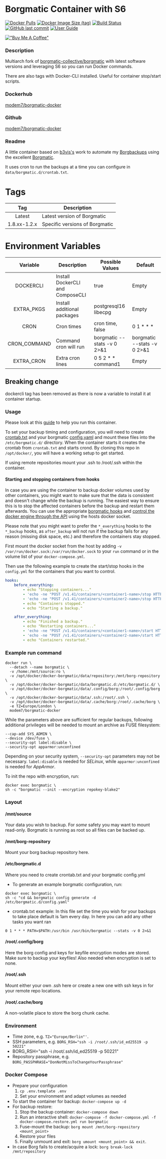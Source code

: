 # Borgmatic Container with S6
[![Docker Pulls](https://img.shields.io/docker/pulls/modem7/borgmatic-docker)](https://hub.docker.com/r/modem7/borgmatic-docker)
[![Docker Image Size (tag)](https://img.shields.io/docker/image-size/modem7/borgmatic-docker/latest)](https://hub.docker.com/r/modem7/borgmatic-docker)
[![Build Status](https://drone.modem7.com/api/badges/modem7/docker-borgmatic/status.svg)](https://drone.modem7.com/modem7/docker-borgmatic)
[![GitHub last commit](https://img.shields.io/github/last-commit/modem7/docker-borgmatic)](https://github.com/modem7/docker-borgmatic)
[![User Guide](https://img.shields.io/badge/User_Guide-OmegaWiki-informational?style=flat&logo=bookstack)](https://www.modem7.com/books/docker-backup/page/backup-docker-using-borgmatic)

[!["Buy Me A Coffee"](https://www.buymeacoffee.com/assets/img/custom_images/orange_img.png)](https://www.buymeacoffee.com/modem7)

### Description
Multiarch fork of [borgmatic-collective/borgmatic](https://github.com/borgmatic-collective/docker-borgmatic) with latest software versions and leveraging S6 so you can run Docker commands. 

There are also tags with Docker-CLI installed. Useful for container stop/start scripts. 

### Dockerhub

[modem7/borgmatic-docker](https://hub.docker.com/repository/docker/modem7/borgmatic-docker)

### Github

[modem7/borgmatic-docker](https://github.com/modem7/docker-borgmatic)

### Readme

A little container based on [b3vis's](https://github.com/borgmatic-collective/docker-borgmatic) work to automate my [Borgbackups](https://github.com/borgbackup) using the excellent [Borgmatic](https://github.com/borgmatic-collective/borgmatic).

It uses cron to run the backups at a time you can configure in `data/borgmatic.d/crontab.txt`.

# Tags
| Tag | Description |
| :----: | --- |
| Latest | Latest version of Borgmatic|
| 1.8.xx-1.2.x | Specific versions of Borgmatic |

# Environment Variables
| Variable | Description | Possible Values | Default |
| :----: | --- | --- | --- |
| DOCKERCLI | Install DockerCLI and ComposeCLI | true | Empty |
| EXTRA_PKGS | Install additional packages | postgresql16 libecpg <other packages> | Empty |
| CRON | Cron times | cron time, false | 0 1 * * * |
| CRON_COMMAND | Command cron will run | borgmatic --stats -v 0 2>&1 | borgmatic --stats -v 0 2>&1 |
| EXTRA_CRON | Extra cron lines | 0 5 2 * * command1 | Empty |

## Breaking change
dockercli tag has been removed as there is now a variable to install it at container startup.

### Usage

Please look at this [guide](https://www.modem7.com/books/docker-backup/page/backup-docker-using-borgmatic) to help you run this container.

To set your backup timing and configuration, you will need to create
[crontab.txt](https://github.com/modem7/docker-borgmatic/blob/master/base-fullbuild/data/borgmatic.d/crontab.txt) and your borgmatic
[config.yaml](https://github.com/modem7/docker-borgmatic/blob/master/base-fullbuild/data/borgmatic.d/config.yaml) and mount these files into the `/etc/borgmatic.d/`
directory. When the container starts it creates the crontab from `crontab.txt` and starts crond. By
cloning this repo in `/opt/docker/`, you will have a working setup to get started. 

If using remote repositories mount your .ssh to /root/.ssh within the container.

#### Starting and stopping containers from hooks

In case you are using the container to backup docker volumes used by other containers, you might
want to make sure that the data is consistent and doesn't change while the backup is running. The
easiest way to ensure this is to stop the affected containers before the backup and restart them
afterwards. You can use the appropriate [borgmatic
hooks](https://torsion.org/borgmatic/docs/how-to/add-preparation-and-cleanup-steps-to-backups/) and
[control the docker engine through the API](https://docs.docker.com/engine/api/) using the hosts
docker socket.

Please note that you might want to prefer the `*_everything` hooks to the `*_backup` hooks, as
`after_backup` will not run if the backup fails for any reason (missing disk space, etc.) and
therefore the containers stay stopped.

First mount the docker socket from the host by adding `-v /var/run/docker.sock:/var/run/docker.sock`
to your `run` command or in the volume list of your `docker-compose.yml`.

Then use the following example to create the start/stop hooks in the `config.yml` for the containers
that you want to control.

```yaml
hooks:
    before_everything:
        - echo "Stopping containers..."
        - 'echo -ne "POST /v1.41/containers/<container1-name>/stop HTTP/1.1\r\nHost: localhost\r\n\r\n" | nc local:/var/run/docker.sock 80 > /dev/null && echo "Stopped Container 1" || echo "Failed to stop Container 1"'
        - 'echo -ne "POST /v1.41/containers/<container2-name>/stop HTTP/1.1\r\nHost: localhost\r\n\r\n" | nc local:/var/run/docker.sock 80 > /dev/null && echo "Stopped Container 2" || echo "Failed to stop Container 2"'
        - echo "Containers stopped."
        - echo "Starting a backup."

    after_everything:
        - echo "Finished a backup."
        - echo "Restarting containers..."
        - 'echo -ne "POST /v1.41/containers/<container1-name>/start HTTP/1.1\r\nHost: localhost\r\n\r\n" | nc local:/var/run/docker.sock 80 > /dev/null && echo "Started Container 1" || echo "Failed to start Container 1"'
        - 'echo -ne "POST /v1.41/containers/<container2-name>/start HTTP/1.1\r\nHost: localhost\r\n\r\n" | nc local:/var/run/docker.sock 80 > /dev/null && echo "Started Container 2" || echo "Failed to start Container 2"'
        - echo "Containers restarted."
```

### Example run command
```console
docker run \
  --detach --name borgmatic \
  -v /home:/mnt/source:ro \
  -v /opt/docker/docker-borgmatic/data/repository:/mnt/borg-repository \
  -v /opt/docker/docker-borgmatic/data/borgmatic.d:/etc/borgmatic.d/ \
  -v /opt/docker/docker-borgmatic/data/.config/borg:/root/.config/borg \
  -v /opt/docker/docker-borgmatic/data/.ssh:/root/.ssh \
  -v /opt/docker/docker-borgmatic/data/.cache/borg:/root/.cache/borg \
  -e TZ=Europe/London \
  modem7/borgmatic-docker
```
While the parameters above are sufficient for regular backups, following additional privileges will
be needed to mount an archive as FUSE filesystem:
```console
--cap-add SYS_ADMIN \
--device /dev/fuse \
--security-opt label:disable \
--security-opt apparmor:unconfined
```
Depending on your security system, `--security-opt` parameters may not be necessary. `label:disable`
is needed for *SELinux*, while `apparmor:unconfined` is needed for *AppArmor*.

To init the repo with encryption, run:
```console
docker exec borgmatic \
sh -c "borgmatic --init --encryption repokey-blake2"
```

### Layout
#### /mnt/source
Your data you wish to backup. For *some* safety you may want to mount read-only. Borgmatic is
running as root so all files can be backed up. 
#### /mnt/borg-repository
Mount your borg backup repository here.
#### /etc/borgmatic.d
Where you need to create crontab.txt and your borgmatic config.yml
- To generate an example borgmatic configuration, run:
```console
docker exec borgmatic \
sh -c "cd && borgmatic config generate -d /etc/borgmatic.d/config.yaml"
```
- crontab.txt example: In this file set the time you wish for your backups to take place default is
  1am every day. In here you can add any other tasks you want ran
```
0 1 * * * PATH=$PATH:/usr/bin /usr/bin/borgmatic --stats -v 0 2>&1
```
#### /root/.config/borg
Here the borg config and keys for keyfile encryption modes are stored. Make sure to backup your
keyfiles! Also needed when encryption is set to none.
#### /root/.ssh
Mount either your own .ssh here or create a new one with ssh keys in for your remote repo locations.
#### /root/.cache/borg
A non-volatile place to store the borg chunk cache.

### Environment
- Time zone, e.g. `TZ="Europe/Berlin"'`.
- SSH parameters, e.g. `BORG_RSH="ssh -i /root/.ssh/id_ed25519 -p 50221"`
- BORG_RSH="ssh -i /root/.ssh/id_ed25519 -p 50221"
- Repository passphrase, e.g. `BORG_PASSPHRASE="DonNotMissToChangeYourPassphrase"`

### Docker Compose
  - Prepare your configuration
    1. `cp .env.template .env`
    2. Set your environment and adapt volumes as needed
  - To start the container for backup: `docker-compose up -d`
  - For backup restore: 
    1. Stop the backup container: `docker-compose down`
    2. Run an interactive shell: `docker-compose -f docker-compose.yml -f docker-compose.restore.yml
       run borgmatic`
    3. Fuse-mount the backup: `borg mount /mnt/borg-repository <mount_point>`
    4. Restore your files
    5. Finally unmount and exit: `borg umount <mount_point> && exit`.
  - In case Borg fails to create/acquire a lock: `borg break-lock /mnt/repository`
